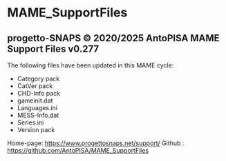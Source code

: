 # MAME_SupportFiles

progetto-SNAPS © 2020/2025 AntoPISA
MAME Support Files v0.277
-----------------------------------

The following files have been updated in this MAME cycle:

- Category pack
- CatVer pack
- CHD-Info pack
- gameinit.dat
- Languages.ini
- MESS-Info.dat
- Series.ini 
- Version pack

Home-page: https://www.progettosnaps.net/support/
Github   : https://github.com/AntoPISA/MAME_SupportFiles
